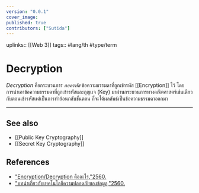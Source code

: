 ```yaml
---
version: "0.0.1"
cover_image:
published: true
contributors: ["Sutida"]
---
```

uplinks:: [[Web 3]]
tags:: #lang/th #type/term

# Decryption
*Decryption* คือกระบวนการ *ถอดรหัส* ข้อความธรรมดาที่ถูกเข้ารหัส [[Encryption]] ไว้ โดยการนำเอาข้อความธรรมดาที่ถูกเข้ารหัสและกุญเเจ (Key) มาผ่านกระบวนการทางคณิตศาสตร์เช่นเดียวกับตอนเข้ารหัสเเต่เป็นการทำย้อนกลับขั้นตอน ก็จะได้ผลลัพธ์เป็นข้อความธรรมดาออกมา

---
## See also
- [[Public Key Cryptography]]
- [[Secret Key Cryptography]]
## References
- ["Encryption/Decryption คืออะไร,"2560.](https://mindphp.com/%E0%B8%84%E0%B8%B9%E0%B9%88%E0%B8%A1%E0%B8%B7%E0%B8%AD/73-%E0%B8%84%E0%B8%B7%E0%B8%AD%E0%B8%AD%E0%B8%B0%E0%B9%84%E0%B8%A3/2066-encryption-decryption-%E0%B8%84%E0%B8%B7%E0%B8%AD%E0%B8%AD%E0%B8%B0%E0%B9%84%E0%B8%A3.html)
- ["บทนำเกี่ยวกับเทคโนโลยีความปลอดภัยของข้อมูล,"2560.](https://www.nrca.go.th/content/02-1.html)
